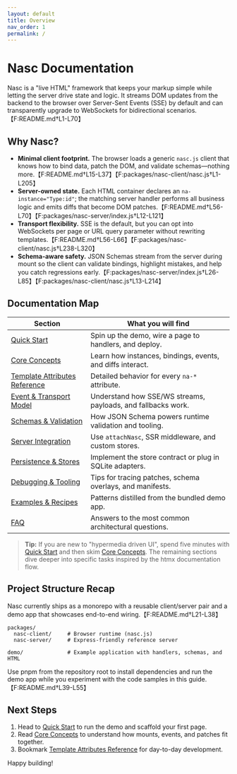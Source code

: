 ```yaml
---
layout: default
title: Overview
nav_order: 1
permalink: /
---
```


# Nasc Documentation

Nasc is a "live HTML" framework that keeps your markup simple while letting the server drive state and logic. It streams DOM updates from the backend to the browser over Server-Sent Events (SSE) by default and can transparently upgrade to WebSockets for bidirectional scenarios.【F:README.md†L1-L70】

## Why Nasc?

- **Minimal client footprint.** The browser loads a generic `nasc.js` client that knows how to bind data, patch the DOM, and validate schemas—nothing more.【F:README.md†L15-L37】【F:packages/nasc-client/nasc.js†L1-L205】
- **Server-owned state.** Each HTML container declares an `na-instance="Type:id"`; the matching server handler performs all business logic and emits diffs that become DOM patches.【F:README.md†L56-L70】【F:packages/nasc-server/index.js†L12-L121】
- **Transport flexibility.** SSE is the default, but you can opt into WebSockets per page or URL query parameter without rewriting templates.【F:README.md†L56-L66】【F:packages/nasc-client/nasc.js†L238-L320】
- **Schema-aware safety.** JSON Schemas stream from the server during mount so the client can validate bindings, highlight mistakes, and help you catch regressions early.【F:packages/nasc-server/index.js†L26-L85】【F:packages/nasc-client/nasc.js†L13-L214】

## Documentation Map

| Section | What you will find |
| --- | --- |
| [Quick Start](./quick-start) | Spin up the demo, wire a page to handlers, and deploy.
| [Core Concepts](./core-concepts) | Learn how instances, bindings, events, and diffs interact.
| [Template Attributes Reference](./attributes) | Detailed behavior for every `na-*` attribute.
| [Event & Transport Model](./events-and-transports) | Understand how SSE/WS streams, payloads, and fallbacks work.
| [Schemas & Validation](./schemas) | How JSON Schema powers runtime validation and tooling.
| [Server Integration](./server-integration) | Use `attachNasc`, SSR middleware, and custom stores.
| [Persistence & Stores](./persistence) | Implement the store contract or plug in SQLite adapters.
| [Debugging & Tooling](./debugging) | Tips for tracing patches, schema overlays, and manifests.
| [Examples & Recipes](./recipes) | Patterns distilled from the bundled demo app.
| [FAQ](./faq) | Answers to the most common architectural questions.

> **Tip:** If you are new to "hypermedia driven UI", spend five minutes with [Quick Start](./quick-start) and then skim [Core Concepts](./core-concepts). The remaining sections dive deeper into specific tasks inspired by the htmx documentation flow.

## Project Structure Recap

Nasc currently ships as a monorepo with a reusable client/server pair and a demo app that showcases end-to-end wiring.【F:README.md†L21-L38】

```
packages/
  nasc-client/     # Browser runtime (nasc.js)
  nasc-server/     # Express-friendly reference server

demo/              # Example application with handlers, schemas, and HTML
```

Use pnpm from the repository root to install dependencies and run the demo app while you experiment with the code samples in this guide.【F:README.md†L39-L55】

## Next Steps

1. Head to [Quick Start](./quick-start) to run the demo and scaffold your first page.
2. Read [Core Concepts](./core-concepts) to understand how mounts, events, and patches fit together.
3. Bookmark [Template Attributes Reference](./attributes) for day-to-day development.

Happy building!
